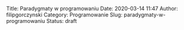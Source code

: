 Title: Paradygmaty w programowaniu
Date: 2020-03-14 11:47
Author: filipgorczynski
Category: Programowanie
Slug: paradygmaty-w-programowaniu
Status: draft

<!-- wp:paragraph /-->
